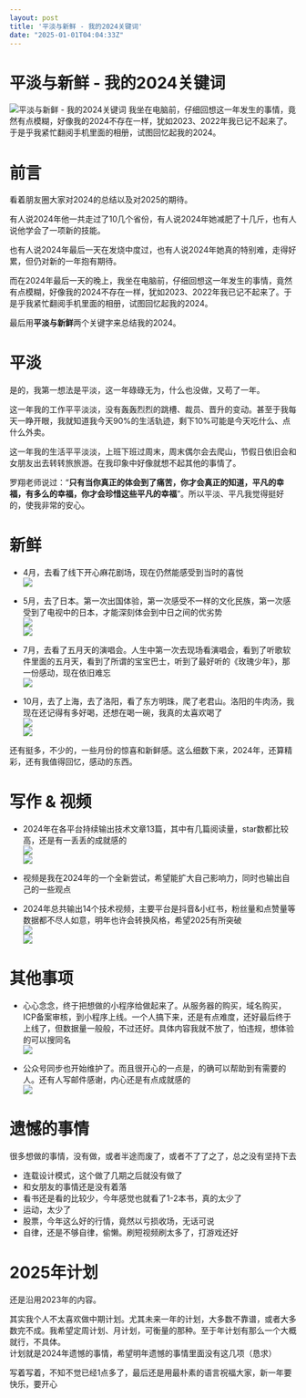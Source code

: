 ```yaml
---
layout: post
title: '平淡与新鲜 - 我的2024关键词'
date: "2025-01-01T04:04:33Z"
---
```

平淡与新鲜 - 我的2024关键词
=================

![平淡与新鲜 - 我的2024关键词](https://img2024.cnblogs.com/blog/1335795/202501/1335795-20250101015601848-1991820137.png) 我坐在电脑前，仔细回想这一年发生的事情，竟然有点模糊，好像我的2024不存在一样，犹如2023、2022年我已记不起来了。于是乎我紧忙翻阅手机里面的相册，试图回忆起我的2024。

前言
==

看着朋友圈大家对2024的总结以及对2025的期待。

有人说2024年他一共走过了10几个省份，有人说2024年她减肥了十几斤，也有人说他学会了一项新的技能。

也有人说2024年最后一天在发烧中度过，也有人说2024年她真的特别难，走得好累，但仍对新的一年抱有期待。

而在2024年最后一天的晚上，我坐在电脑前，仔细回想这一年发生的事情，竟然有点模糊，好像我的2024不存在一样，犹如2023、2022年我已记不起来了。于是乎我紧忙翻阅手机里面的相册，试图回忆起我的2024。

最后用**平淡与新鲜**两个关键字来总结我的2024。

平淡
==

是的，我第一想法是平淡，这一年碌碌无为，什么也没做，又苟了一年。

这一年我的工作平平淡淡，没有轰轰烈烈的跳槽、裁员、晋升的变动。甚至于我每天一睁开眼，我就知道我今天90%的生活轨迹，剩下10%可能是今天吃什么、点什么外卖。

这一年我的生活平平淡淡，上班下班过周末，周末偶尔会去爬山，节假日依旧会和女朋友出去转转旅旅游。在我印象中好像就想不起其他的事情了。

罗翔老师说过：“**只有当你真正的体会到了痛苦，你才会真正的知道，平凡的幸福，有多么的幸福，你才会珍惜这些平凡的幸福**”。所以平淡、平凡我觉得挺好的，使我非常的安心。

新鲜
==

*   4月，去看了线下开心麻花剧场，现在仍然能感受到当时的喜悦  
    ![](https://img2024.cnblogs.com/blog/1335795/202501/1335795-20250101015219897-556876248.jpg)
    
*   5月，去了日本。第一次出国体验，第一次感受不一样的文化民族，第一次感受到了电视中的日本，才能深刻体会到中日之间的优劣势  
    ![](https://img2024.cnblogs.com/blog/1335795/202501/1335795-20250101015247408-951591402.jpg)  
    ![](https://img2024.cnblogs.com/blog/1335795/202501/1335795-20250101015257067-47797441.jpg)
    
*   7月，去看了五月天的演唱会。人生中第一次去现场看演唱会，看到了听歌软件里面的五月天，看到了所谓的宝宝巴士，听到了最好听的《玫瑰少年》，那一份感动，现在依旧难忘  
    ![](https://img2024.cnblogs.com/blog/1335795/202501/1335795-20250101015311277-885930726.jpg)
    
*   10月，去了上海，去了洛阳，看了东方明珠，爬了老君山。洛阳的牛肉汤，我现在还记得有多好喝，还想在喝一碗，我真的太喜欢喝了  
    ![](https://img2024.cnblogs.com/blog/1335795/202501/1335795-20250101015326721-269225945.jpg)  
    ![](https://img2024.cnblogs.com/blog/1335795/202501/1335795-20250101015335537-1151126312.jpg)
    

还有挺多，不少的，一些月份的惊喜和新鲜感。这么细数下来，2024年，还算精彩，还有我值得回忆，感动的东西。

写作 & 视频
=======

*   2024年在各平台持续输出技术文章13篇，其中有几篇阅读量，star数都比较高，还是有一丢丢的成就感的  
    ![](https://img2024.cnblogs.com/blog/1335795/202501/1335795-20250101015352750-575282212.png)  
    ![](https://img2024.cnblogs.com/blog/1335795/202501/1335795-20250101015400270-1753836370.png)
    
*   视频是我在2024年的一个全新尝试，希望能扩大自己影响力，同时也输出自己的一些观点
    
*   2024年总共输出14个技术视频，主要平台是抖音&小红书，粉丝量和点赞量等数据都不尽人如意，明年也许会转换风格，希望2025有所突破  
    ![](https://img2024.cnblogs.com/blog/1335795/202501/1335795-20250101015410570-276437952.png)  
    ![](https://img2024.cnblogs.com/blog/1335795/202501/1335795-20250101015420293-1879278191.png)
    

其他事项
====

*   心心念念，终于把想做的小程序给做起来了。从服务器的购买，域名购买，ICP备案审核，到小程序上线。一个人搞下来，还是有点难度，还好最后终于上线了，但数据量一般般，不过还好。具体内容我就不放了，怕违规，想体验的可以搜同名  
    ![](https://img2024.cnblogs.com/blog/1335795/202501/1335795-20250101015432198-575730475.png)
    
*   公众号同步也开始维护了。而且很开心的一点是，的确可以帮助到有需要的人。还有人写邮件感谢，内心还是有点成就感的  
    ![](https://img2024.cnblogs.com/blog/1335795/202501/1335795-20250101015442599-1058422459.png)
    

遗憾的事情
=====

很多想做的事情，没有做，或者半途而废了，或者不了了之了，总之没有坚持下去

*   连载设计模式，这个做了几期之后就没有做了
*   和女朋友的事情还是没有着落
*   看书还是看的比较少，今年感觉也就看了1-2本书，真的太少了
*   运动，太少了
*   股票，今年这么好的行情，竟然以亏损收场，无话可说
*   自律，还是不够自律，偷懒。刷短视频刷太多了，打游戏还好

2025年计划
=======

还是沿用2023年的内容。

其实我个人不太喜欢做中期计划。尤其未来一年的计划，大多数不靠谱，或者大多数完不成。我希望定周计划、月计划，可衡量的那种。至于年计划有那么一个大概就行，不具体。  
计划就是2024年遗憾的事情，希望明年遗憾的事情里面没有这几项（恳求）

写着写着，不知不觉已经1点多了，最后还是用最朴素的语言祝福大家，新一年要快乐，要开心